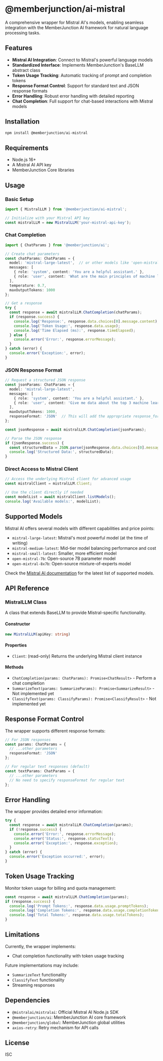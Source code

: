 # @memberjunction/ai-mistral

A comprehensive wrapper for Mistral AI's models, enabling seamless integration with the MemberJunction AI framework for natural language processing tasks.

## Features

- **Mistral AI Integration**: Connect to Mistral's powerful language models
- **Standardized Interface**: Implements MemberJunction's BaseLLM abstract class
- **Token Usage Tracking**: Automatic tracking of prompt and completion tokens
- **Response Format Control**: Support for standard text and JSON response formats
- **Error Handling**: Robust error handling with detailed reporting
- **Chat Completion**: Full support for chat-based interactions with Mistral models

## Installation

```bash
npm install @memberjunction/ai-mistral
```

## Requirements

- Node.js 16+
- A Mistral AI API key
- MemberJunction Core libraries

## Usage

### Basic Setup

```typescript
import { MistralLLM } from '@memberjunction/ai-mistral';

// Initialize with your Mistral API key
const mistralLLM = new MistralLLM('your-mistral-api-key');
```

### Chat Completion

```typescript
import { ChatParams } from '@memberjunction/ai';

// Create chat parameters
const chatParams: ChatParams = {
  model: 'mistral-large-latest',  // or other models like 'open-mistral-7b', 'mistral-small-latest'
  messages: [
    { role: 'system', content: 'You are a helpful assistant.' },
    { role: 'user', content: 'What are the main principles of machine learning?' }
  ],
  temperature: 0.7,
  maxOutputTokens: 1000
};

// Get a response
try {
  const response = await mistralLLM.ChatCompletion(chatParams);
  if (response.success) {
    console.log('Response:', response.data.choices[0].message.content);
    console.log('Token Usage:', response.data.usage);
    console.log('Time Elapsed (ms):', response.timeElapsed);
  } else {
    console.error('Error:', response.errorMessage);
  }
} catch (error) {
  console.error('Exception:', error);
}
```

### JSON Response Format

```typescript
// Request a structured JSON response
const jsonParams: ChatParams = {
  model: 'mistral-large-latest',
  messages: [
    { role: 'system', content: 'You are a helpful assistant.' },
    { role: 'user', content: 'Give me data about the top 3 machine learning algorithms in JSON format' }
  ],
  maxOutputTokens: 1000,
  responseFormat: 'JSON'  // This will add the appropriate response_format parameter
};

const jsonResponse = await mistralLLM.ChatCompletion(jsonParams);

// Parse the JSON response
if (jsonResponse.success) {
  const structuredData = JSON.parse(jsonResponse.data.choices[0].message.content);
  console.log('Structured Data:', structuredData);
}
```

### Direct Access to Mistral Client

```typescript
// Access the underlying Mistral client for advanced usage
const mistralClient = mistralLLM.Client;

// Use the client directly if needed
const modelList = await mistralClient.listModels();
console.log('Available models:', modelList);
```

## Supported Models

Mistral AI offers several models with different capabilities and price points:

- `mistral-large-latest`: Mistral's most powerful model (at the time of writing)
- `mistral-medium-latest`: Mid-tier model balancing performance and cost
- `mistral-small-latest`: Smaller, more efficient model
- `open-mistral-7b`: Open-source 7B parameter model
- `open-mixtral-8x7b`: Open-source mixture-of-experts model

Check the [Mistral AI documentation](https://docs.mistral.ai/) for the latest list of supported models.

## API Reference

### MistralLLM Class

A class that extends BaseLLM to provide Mistral-specific functionality.

#### Constructor

```typescript
new MistralLLM(apiKey: string)
```

#### Properties

- `Client`: (read-only) Returns the underlying Mistral client instance

#### Methods

- `ChatCompletion(params: ChatParams): Promise<ChatResult>` - Perform a chat completion
- `SummarizeText(params: SummarizeParams): Promise<SummarizeResult>` - Not implemented yet
- `ClassifyText(params: ClassifyParams): Promise<ClassifyResult>` - Not implemented yet

## Response Format Control

The wrapper supports different response formats:

```typescript
// For JSON responses
const params: ChatParams = {
  // ...other parameters
  responseFormat: 'JSON'
};

// For regular text responses (default)
const textParams: ChatParams = {
  // ...other parameters
  // No need to specify responseFormat for regular text
};
```

## Error Handling

The wrapper provides detailed error information:

```typescript
try {
  const response = await mistralLLM.ChatCompletion(params);
  if (!response.success) {
    console.error('Error:', response.errorMessage);
    console.error('Status:', response.statusText);
    console.error('Exception:', response.exception);
  }
} catch (error) {
  console.error('Exception occurred:', error);
}
```

## Token Usage Tracking

Monitor token usage for billing and quota management:

```typescript
const response = await mistralLLM.ChatCompletion(params);
if (response.success) {
  console.log('Prompt Tokens:', response.data.usage.promptTokens);
  console.log('Completion Tokens:', response.data.usage.completionTokens);
  console.log('Total Tokens:', response.data.usage.totalTokens);
}
```

## Limitations

Currently, the wrapper implements:
- Chat completion functionality with token usage tracking

Future implementations may include:
- `SummarizeText` functionality
- `ClassifyText` functionality
- Streaming responses

## Dependencies

- `@mistralai/mistralai`: Official Mistral AI Node.js SDK
- `@memberjunction/ai`: MemberJunction AI core framework
- `@memberjunction/global`: MemberJunction global utilities
- `axios-retry`: Retry mechanism for API calls

## License

ISC